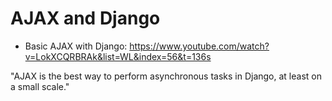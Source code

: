 # AJAX and Django 

- Basic AJAX with Django: https://www.youtube.com/watch?v=LokXCQRBRAk&list=WL&index=56&t=136s

"AJAX is the best way to perform asynchronous tasks in Django, at least on a small scale." 

